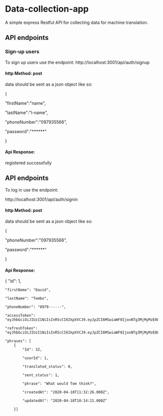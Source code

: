 # Data-collection-app
A simple express Restful API for collecting data for machine translation.
## API endpoints
### Sign-up users
To sign up users use the endpoint:
http://localhost:3001/api/auth/signup

#### http Method: post

data should be sent as a json object like so:

{

"firstName":"name",

"lastName":"l-name",

"phoneNumber":"097935566",

"password":"******"

}
#### Api Response:
registered successfully

## API endpoints
To log in use the endpoint:

http://localhost:3001/api/auth/signin
 
 #### http Method: post

data should be sent as a json object like so:

{

"phoneNumber":"097935566",

"password":"******"

}
#### Api Response:

{
    "id": 1,
    
    "firstName": "David",
    
    "lastName": "Tembo",
    
    "phoneNumber": "0979------",
    
    "accessToken": 
    "eyJhbGciOiJIUzI1NiIsInR5cCI6IkpXVCJ9.eyJpZCI6MSwiaWF0IjoxNTg3MjMyMzE0LCJleHAiOjE1ODcyMzM1MTR9.KJ_3kpBXjafW14oOEjDUCmU_uYPELI0w6SOUJNfwi70",
    
    "refreshToken": 
    "eyJhbGciOiJIUzI1NiIsInR5cCI6IkpXVCJ9.eyJpZCI6MSwiaWF0IjoxNTg3MjMyMzE0LCJleHAiOjE1ODczMTg3MTR9.CKDNCB0zxU0sbEJTBJpteELZoIY6_nCDJ9OIzl0uZ1g",
    
    "phrases": [
        {
            "Id": 32,
            
            "userId": 1,
            
            "translated_status": 0,
            
            "sent_status": 1,
            
            "phrase": "What would Tom think?",
            
            "createdAt": "2020-04-18T11:32:26.000Z",
            
            "updatedAt": "2020-04-18T10:14:21.000Z"
            
        }]


